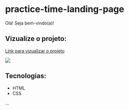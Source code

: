 # practice-time-landing-page

Olá! Seja bem-vindo(a)!

## Vizualize o projeto:

[Link para vizualizar o projeto]( https://mariaccarolina.github.io/Site-landing-page/)


<img src="https://github.com/mariaccarolina/Site-landing-page/blob/master/imgs/mariaccarolina.github.io_Site-landing-page_(Nest%20Hub).png?raw=true"/>

## Tecnologias:
- HTML
- CSS


...


